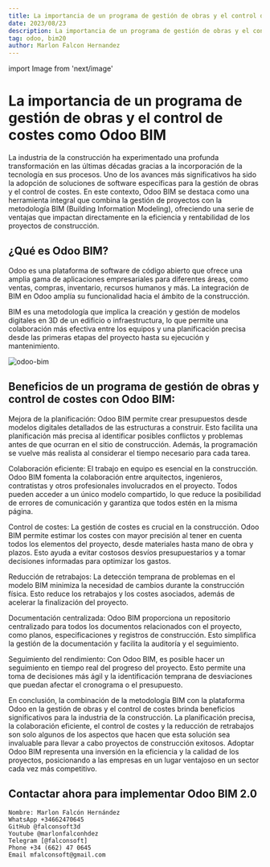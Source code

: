 ```yaml
---
title: La importancia de un programa de gestión de obras y el control de costes como Odoo BIM
date: 2023/08/23
description: La importancia de un programa de gestión de obras y el control de costes como Odoo BIM
tag: odoo, bim20
author: Marlon Falcon Hernandez
---
```

import Image from 'next/image'

# La importancia de un programa de gestión de obras y el control de costes como Odoo BIM

La industria de la construcción ha experimentado una profunda transformación en las últimas décadas gracias a la incorporación de la tecnología en sus procesos. Uno de los avances más significativos ha sido la adopción de soluciones de software específicas para la gestión de obras y el control de costes. En este contexto, Odoo BIM se destaca como una herramienta integral que combina la gestión de proyectos con la metodología BIM (Building Information Modeling), ofreciendo una serie de ventajas que impactan directamente en la eficiencia y rentabilidad de los proyectos de construcción.

## ¿Qué es Odoo BIM?

Odoo es una plataforma de software de código abierto que ofrece una amplia gama de aplicaciones empresariales para diferentes áreas, como ventas, compras, inventario, recursos humanos y más. La integración de BIM en Odoo amplía su funcionalidad hacia el ámbito de la construcción. 

BIM es una metodología que implica la creación y gestión de modelos digitales en 3D de un edificio o infraestructura, lo que permite una colaboración más efectiva entre los equipos y una planificación precisa desde las primeras etapas del proyecto hasta su ejecución y mantenimiento.

<Image
  src="/images/bim20/elaboracion-de-presupuestos-construccion-odoo-01.png"
  alt="odoo-bim"
  width={1702}
  height={796}
  priority
  className="next-image"
/>

## Beneficios de un programa de gestión de obras y control de costes con Odoo BIM:

Mejora de la planificación: Odoo BIM permite crear presupuestos desde modelos digitales detallados de las estructuras a construir. Esto facilita una planificación más precisa al identificar posibles conflictos y problemas antes de que ocurran en el sitio de construcción. Además, la programación se vuelve más realista al considerar el tiempo necesario para cada tarea.

Colaboración eficiente: El trabajo en equipo es esencial en la construcción. Odoo BIM fomenta la colaboración entre arquitectos, ingenieros, contratistas y otros profesionales involucrados en el proyecto. Todos pueden acceder a un único modelo compartido, lo que reduce la posibilidad de errores de comunicación y garantiza que todos estén en la misma página.

Control de costes: La gestión de costes es crucial en la construcción. Odoo BIM permite estimar los costes con mayor precisión al tener en cuenta todos los elementos del proyecto, desde materiales hasta mano de obra y plazos. Esto ayuda a evitar costosos desvíos presupuestarios y a tomar decisiones informadas para optimizar los gastos.

Reducción de retrabajos: La detección temprana de problemas en el modelo BIM minimiza la necesidad de cambios durante la construcción física. Esto reduce los retrabajos y los costes asociados, además de acelerar la finalización del proyecto.

Documentación centralizada: Odoo BIM proporciona un repositorio centralizado para todos los documentos relacionados con el proyecto, como planos, especificaciones y registros de construcción. Esto simplifica la gestión de la documentación y facilita la auditoría y el seguimiento.

Seguimiento del rendimiento: Con Odoo BIM, es posible hacer un seguimiento en tiempo real del progreso del proyecto. Esto permite una toma de decisiones más ágil y la identificación temprana de desviaciones que puedan afectar el cronograma o el presupuesto.

En conclusión, la combinación de la metodología BIM con la plataforma Odoo en la gestión de obras y el control de costes brinda beneficios significativos para la industria de la construcción. La planificación precisa, la colaboración eficiente, el control de costes y la reducción de retrabajos son solo algunos de los aspectos que hacen que esta solución sea invaluable para llevar a cabo proyectos de construcción exitosos. Adoptar Odoo BIM representa una inversión en la eficiencia y la calidad de los proyectos, posicionando a las empresas en un lugar ventajoso en un sector cada vez más competitivo.

## Contactar ahora para implementar Odoo BIM 2.0
```
Nombre: Marlon Falcón Hernández
WhatsApp +34662470645
GitHub @falconsoft3d
Youtube @marlonfalconhdez
Telegram [@falconsoft]
Phone +34 (662) 47 0645
Email mfalconsoft@gmail.com
```